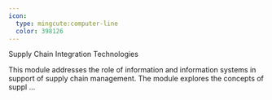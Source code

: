 ```yaml
---
icon:
  type: mingcute:computer-line
  color: 398126
---
```

Supply Chain Integration Technologies

This module addresses the role of information and information systems in support of supply chain management. The module explores the concepts of suppl ... 

